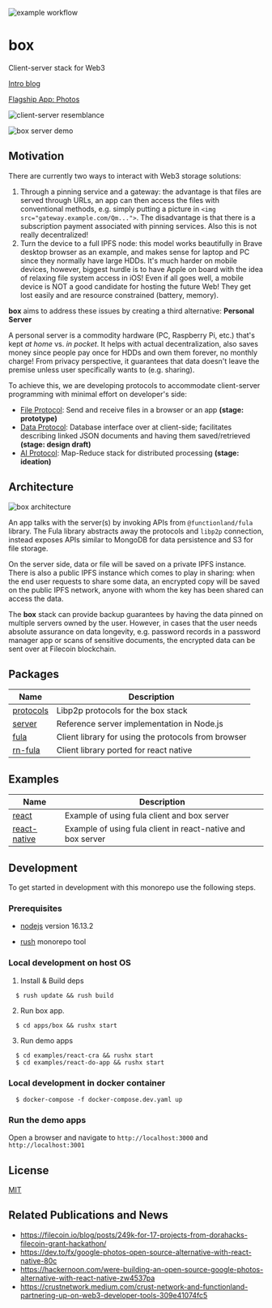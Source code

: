 ![example workflow](https://github.com/functionland/box/actions/workflows/npm-test.yml/badge.svg)

# box

Client-server stack for Web3

[Intro blog](https://dev.to/fx/google-photos-open-source-alternative-with-react-native-80c#ending-big-techs-reign-by-building-opensource-p2p-apps)

[Flagship App: Photos](https://github.com/functionland/photos)

![client-server resemblance](https://user-images.githubusercontent.com/1758649/126010892-b7bf9905-0044-472d-aeb6-1ed7e66268d8.png)

![box server demo](https://user-images.githubusercontent.com/1758649/126008513-e5f8f2eb-b931-4450-8373-6102cf47e7d1.png)

## Motivation

There are currently two ways to interact with Web3 storage solutions:

1. Through a pinning service and a gateway: the advantage is that files are served through URLs, an app can then access the files with conventional methods, e.g. simply putting a picture in `<img src="gateway.example.com/Qm...">`. The disadvantage is that there is a subscription payment associated with pinning services. Also this is not really decentralized!
2. Turn the device to a full IPFS node: this model works beautifully in Brave desktop browser as an example, and makes sense for laptop and PC since they normally have large HDDs. It's much harder on mobile devices, however, biggest hurdle is to have Apple on board with the idea of relaxing file system access in iOS! Even if all goes well, a mobile device is NOT a good candidate for hosting the future Web! They get lost easily and are resource constrained (battery, memory).

**box** aims to address these issues by creating a third alternative: **Personal Server**

A personal server is a commodity hardware (PC, Raspberry Pi, etc.) that's kept *at home* vs. *in pocket*. It helps with actual decentralization, also saves money since people pay once for HDDs and own them forever, no monthly charge! From privacy perspective, it guarantees that data doesn't leave the premise unless user specifically wants to (e.g. sharing).

To achieve this, we are developing protocols to accommodate client-server programming with minimal effort on developer's side:

- [File Protocol](protocols/file): Send and receive files in a browser or an app **(stage: prototype)**
- [Data Protocol](protocols/data): Database interface over at client-side; facilitates describing linked JSON documents and having them saved/retrieved **(stage: design draft)**
- [AI Protocol](protocols/ai): Map-Reduce stack for distributed processing **(stage: ideation)**

## Architecture

![box architecture](https://user-images.githubusercontent.com/1758649/126281564-a3a5aea9-50a6-4ae9-ae2b-439977d57980.jpg)

An app talks with the server(s) by invoking APIs from `@functionland/fula` library. The Fula library abstracts away the protocols and `libp2p` connection, instead exposes APIs similar to MongoDB for data persistence and S3 for file storage.

On the server side, data or file will be saved on a private IPFS instance. There is also a public IPFS instance which comes to play in sharing: when the end user requests to share some data, an encrypted copy will be saved on the public IPFS network, anyone with whom the key has been shared can access the data.

The **box** stack can provide backup guarantees by having the data pinned on multiple servers owned by the user. However, in cases that the user needs absolute assurance on data longevity, e.g. password records in a password manager app or scans of sensitive documents, the encrypted data can be sent over at Filecoin blockchain.

## Packages

| Name | Description |
| --- | --- |
| [protocols](protocols) | Libp2p protocols for the box stack |
| [server](apps/server) | Reference server implementation in Node.js |
| [fula](libraries/fula) | Client library for using the protocols from browser |
| [rn-fula](libraries/rn-fula) | Client library ported for react native |


## Examples

| Name | Description |
| --- | --- |
| [react](examples/react-cra) | Example of using fula client and box server |
| [react-native](examples/react-native) | Example of using fula client in react-native and box server |

## Development

To get started in development with this monorepo use the following steps.

### Prerequisites

  * [nodejs](https://nodejs.org/en/) version 16.13.2

  * [rush](https://www.npmjs.com/package/@microsoft/rush) monorepo tool

### Local development on host OS

1.  Install & Build deps

```
  $ rush update && rush build
```

2. Run box app.

```
  $ cd apps/box && rushx start
```

3. Run demo apps

```
  $ cd examples/react-cra && rushx start
  $ cd examples/react-do-app && rushx start
```



### Local development in docker container

```
  $ docker-compose -f docker-compose.dev.yaml up
```

### Run the demo apps

Open a browser and navigate to ```http://localhost:3000``` and ```http://localhost:3001```

## License

[MIT](LICENSE)

## Related Publications and News

- https://filecoin.io/blog/posts/249k-for-17-projects-from-dorahacks-filecoin-grant-hackathon/
- https://dev.to/fx/google-photos-open-source-alternative-with-react-native-80c
- https://hackernoon.com/were-building-an-open-source-google-photos-alternative-with-react-native-zw4537pa
- https://crustnetwork.medium.com/crust-network-and-functionland-partnering-up-on-web3-developer-tools-309e41074fc5
